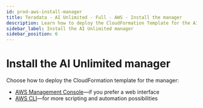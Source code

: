 ```yaml
---
id: prod-aws-install-manager
title: Teradata - AI Unlimited - Full - AWS - Install the manager
description: Learn how to deploy the CloudFormation Template for the AI Unlimited manager.
sidebar_label: Install the AI Unlimited manager
sidebar_position: 6
---
```


# Install the AI Unlimited manager

Choose how to deploy the CloudFormation template for the manager:

- [AWS Management Console](prod-aws-console-deploy-ai-unlimited.md)&mdash;if you prefer a web interface
- [AWS CLI](prod-aws-cli-deploy-ai-unlimited.md)&mdash;for more scripting and automation possibilities  
